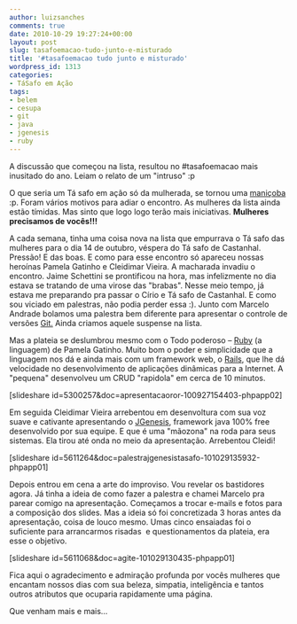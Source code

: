 ```yaml
---
author: luizsanches
comments: true
date: 2010-10-29 19:27:24+00:00
layout: post
slug: tasafoemacao-tudo-junto-e-misturado
title: '#tasafoemacao tudo junto e misturado'
wordpress_id: 1313
categories:
- TáSafo em Ação
tags:
- belem
- cesupa
- git
- java
- jgenesis
- ruby
---
```


A discussão que começou na lista, resultou no #tasafoemacao mais inusitado do ano. Leiam o relato de um "intruso" :p




O que seria um Tá safo em ação só da mulherada, se tornou uma [maniçoba ](http://pt.wikipedia.org/wiki/Mani%C3%A7oba):p. Foram vários motivos para adiar o encontro. As mulheres da lista ainda estão tímidas. Mas sinto que logo logo terão mais iniciativas. **Mulheres precisamos de vocês!!!**




A cada semana, tinha uma coisa nova na lista que empurrava o Tá safo das mulheres para o dia 14 de outubro, véspera do Tá safo de Castanhal. Pressão! E das boas. E como para esse encontro só apareceu nossas heroínas Pamela Gatinho e Cleidimar Vieira. A macharada invadiu o encontro. Jaime Schettini se prontificou na hora, mas infelizmente no dia estava se tratando de uma virose das "brabas". Nesse meio tempo, já estava me preparando pra passar o Círio e Tá safo de Castanhal. E como sou viciado em palestras, não podia perder essa :). Junto com Marcelo Andrade bolamos uma palestra bem diferente para apresentar o controle de versões [Git.](http://pt.wikipedia.org/wiki/Git) Ainda criamos aquele suspense na lista.




<!-- more -->




Mas a plateia se deslumbrou mesmo com o Todo poderoso – [Ruby](http://ruby-lang.org/pt/) (a linguagem) de Pamela Gatinho. Muito bom o poder e simplicidade que a linguagem nos dá e ainda mais com um framework web, o [Rails](http://www.rubyonrails.pro.br/), que lhe dá velocidade no desenvolvimento de aplicações dinâmicas para a Internet. A "pequena" desenvolveu um CRUD "rapidola" em cerca de 10 minutos.


[slideshare id=5300257&doc=apresentacaoror-100927154403-phpapp02]


Em seguida Cleidimar Vieira arrebentou em desenvoltura com sua voz suave e cativante apresentando o [JGenesis](http://jgenesis.sourceforge.net/), framework java 100% free desenvolvido por sua equipe. E que é uma "mãozona" na roda para seus sistemas. Ela tirou até onda no meio da apresentação. Arrebentou Cleidi!


[slideshare id=5611264&doc=palestrajgenesistasafo-101029135932-phpapp01]


Depois entrou em cena a arte do improviso. Vou revelar os bastidores agora. Já tinha a ideia de como fazer a palestra e chamei Marcelo pra parear comigo na apresentação. Começamos a trocar e-mails e fotos para a composição dos slides. Mas a ideia só foi concretizada 3 horas antes da apresentação, coisa de louco mesmo. Umas cinco ensaiadas foi o suficiente para arrancarmos risadas  e questionamentos da plateia, era esse o objetivo.


[slideshare id=5611068&doc=agite-101029130435-phpapp01]


Fica aqui o agradecimento e admiração profunda por vocês mulheres que encantam nossos dias com sua beleza, simpatia, inteligência e tantos outros atributos que ocuparia rapidamente uma página.


Que venham mais e mais...
